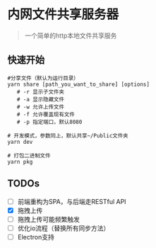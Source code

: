 # 内网文件共享服务器
> 一个简单的http本地文件共享服务

## 快速开始
```shell script
#分享文件（默认为运行目录）
yarn share [path_you_want_to_share] [options] 
   # -r 显示子文件夹  
   # -a 显示隐藏文件  
   # -w 允许上传文件
   # -f 允许覆盖现有文件
   # -p 指定端口，默认8080

# 开发模式，参数同上，默认共享~/Public文件夹
yarn dev 

# 打包二进制文件
yarn pkg
```

## TODOs
- [ ] 前端重构为SPA，与后端走RESTful API
- [x] 拖拽上传
- [ ] 拖拽上传可能频繁触发
- [ ] 优化io流程（替换所有同步方法）
- [ ] Electron支持